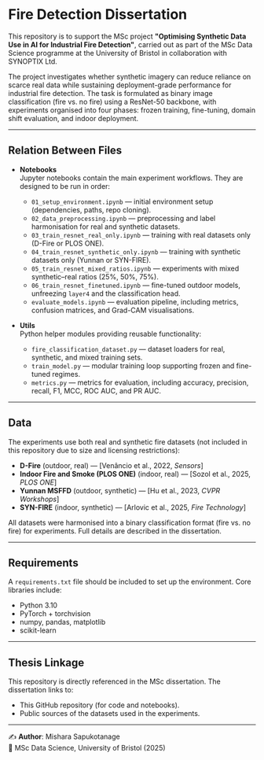 # Fire Detection Dissertation

This repository is to support the MSc project **"Optimising Synthetic Data Use in AI for Industrial Fire Detection"**, carried out as part of the MSc Data Science programme at the University of Bristol in collaboration with SYNOPTIX Ltd.

The project investigates whether synthetic imagery can reduce reliance on scarce real data while sustaining deployment-grade performance for industrial fire detection. The task is formulated as binary image classification (fire vs. no fire) using a ResNet-50 backbone, with experiments organised into four phases: frozen training, fine-tuning, domain shift evaluation, and indoor deployment.

---

## Relation Between Files

- **Notebooks**  
  Jupyter notebooks contain the main experiment workflows. They are designed to be run in order:
  - `01_setup_environment.ipynb` — initial environment setup (dependencies, paths, repo cloning).  
  - `02_data_preprocessing.ipynb` — preprocessing and label harmonisation for real and synthetic datasets.  
  - `03_train_resnet_real_only.ipynb` — training with real datasets only (D-Fire or PLOS ONE).  
  - `04_train_resnet_synthetic_only.ipynb` — training with synthetic datasets only (Yunnan or SYN-FIRE).  
  - `05_train_resnet_mixed_ratios.ipynb` — experiments with mixed synthetic–real ratios (25%, 50%, 75%).  
  - `06_train_resnet_finetuned.ipynb` — fine-tuned outdoor models, unfreezing `layer4` and the classification head.  
  - `evaluate_models.ipynb` — evaluation pipeline, including metrics, confusion matrices, and Grad-CAM visualisations.  

- **Utils**  
  Python helper modules providing reusable functionality:
  - `fire_classification_dataset.py` — dataset loaders for real, synthetic, and mixed training sets.  
  - `train_model.py` — modular training loop supporting frozen and fine-tuned regimes.  
  - `metrics.py` — metrics for evaluation, including accuracy, precision, recall, F1, MCC, ROC AUC, and PR AUC.  

---

## Data

The experiments use both real and synthetic fire datasets (not included in this repository due to size and licensing restrictions):

- **D-Fire** (outdoor, real) — [Venâncio et al., 2022, *Sensors*]  
- **Indoor Fire and Smoke (PLOS ONE)** (indoor, real) — [Sozol et al., 2025, *PLOS ONE*]  
- **Yunnan MSFFD** (outdoor, synthetic) — [Hu et al., 2023, *CVPR Workshops*]  
- **SYN-FIRE** (indoor, synthetic) — [Arlovic et al., 2025, *Fire Technology*]  

All datasets were harmonised into a binary classification format (fire vs. no fire) for experiments. Full details are described in the dissertation.

---

## Requirements

A `requirements.txt` file should be included to set up the environment. Core libraries include:

- Python 3.10  
- PyTorch + torchvision  
- numpy, pandas, matplotlib  
- scikit-learn  

---

## Thesis Linkage

This repository is directly referenced in the MSc dissertation. The dissertation links to:
- This GitHub repository (for code and notebooks).  
- Public sources of the datasets used in the experiments.  

---

✍️ **Author**: Mishara Sapukotanage  
📖 MSc Data Science, University of Bristol (2025)  
